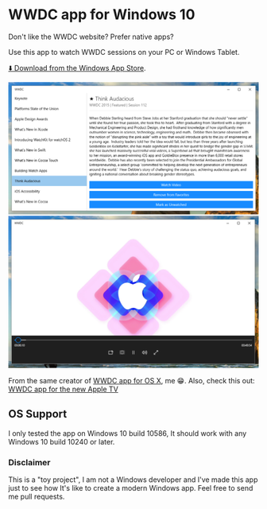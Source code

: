 # WWDC app for Windows 10

Don't like the WWDC website? Prefer native apps?

Use this app to watch WWDC sessions on your PC or Windows Tablet.

[⬇️ Download from the Windows App Store](https://www.microsoft.com/store/apps/wwdc/9nblggh4v9ss).

![screenshot](Screenshots/screenshot01.png)
![screenshot2](Screenshots/screenshot02.png)

From the same creator of [WWDC app for OS X](https://github.com/insidegui/WWDC), me 😁.
Also, check this out: [WWDC app for the new Apple TV](https://github.com/insidegui/WWDC-tvOS)

## OS Support

I only tested the app on Windows 10 build 10586, It should work with any Windows 10 build 10240 or later.

### Disclaimer

This is a "toy project", I am not a Windows developer and I've made this app just to see how It's like to create a modern Windows app. Feel free to send me pull requests.